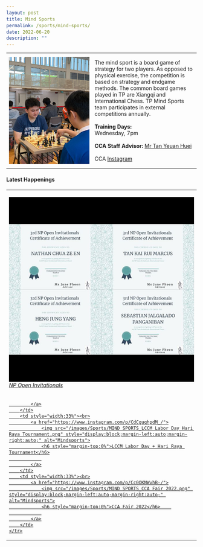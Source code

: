 ```yaml
---
layout: post
title: Mind Sports
permalink: /sports/mind-sports/
date: 2022-06-20
description: ""
---
```

<table>
    <tbody><tr>
        <td style="width:45%"><img src="/images/Sports/MIND SPORTS.png" style="display:block;margin-left:auto;margin-right:auto;" alt="Mind Sports"></td>
        <td>
            <p>
                The mind sport is a board game of strategy for two players. As opposed to physical exercise, the competition is based on strategy and endgame methods. The common board games played in TP are Xiangqi and International Chess. TP Mind Sports team participates in external competitions annually.<br>
                <br>
                <b>Training Days:</b><br>
                Wednesday, 7pm<br>
                <br>
                <b>CCA Staff Advisor:</b> <a href="TAN_Yeuan_Huei@TP.EDU.SG">Mr Tan Yeuan Huei</a><br>
                <br>
                CCA <a href="https://www.instagram.com/tp_mindsports">Instagram</a>
            </p>
        </td>
    </tr>
</tbody></table>


#### Latest Happenings

<table>
    <tbody><tr>
        <td style="width:33%"><br>
            <a href="https://www.instagram.com/p/CdUsob3po2K/">
                <img src="/images/Sports/MIND SPORTS_NP Open Invitationals.png" style="display:block;margin-left:auto;margin-right:auto;" alt="Mindsports">
                <h6 style="margin-top:0%">NP Open Invitationals</h6>
                
            </a>
        </td>
        <td style="width:33%"><br>
            <a href="https://www.instagram.com/p/CdCguqhpdM_/">
                <img src="/images/Sports/MIND SPORTS_LCCM Labor Day Hari Raya Tournament.png" style="display:block;margin-left:auto;margin-right:auto;" alt="Mindsports">
                <h6 style="margin-top:0%">LCCM Labor Day + Hari Raya Tournament</h6>
                
            </a>
        </td>
        <td style="width:33%"><br>
            <a href="https://www.instagram.com/p/Cc0OKNWvhB-/">
                <img src="/images/Sports/MIND SPORTS_CCA Fair 2022.png" style="display:block;margin-left:auto;margin-right:auto;" alt="Mindsports">
                <h6 style="margin-top:0%">CCA Fair 2022</h6>    
                
            </a>
        </td>
    </tr>
</tbody></table>